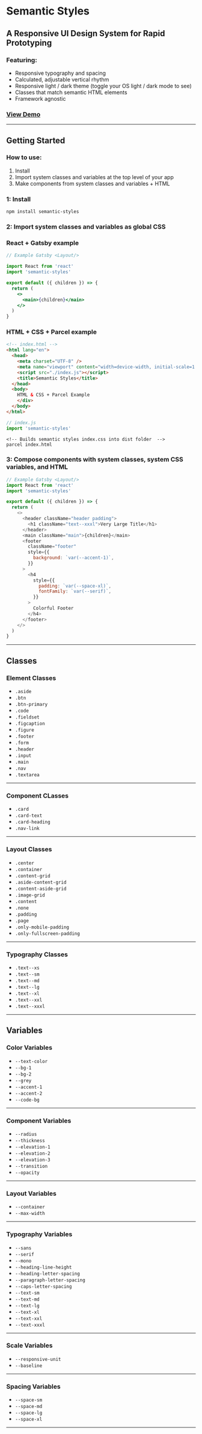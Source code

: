 # Semantic Styles

## A Responsive UI Design System for Rapid Prototyping

### Featuring:

- Responsive typography and spacing
- Calculated, adjustable vertical rhythm
- Responsive light / dark theme (toggle your OS light / dark mode to see)
- Classes that match semantic HTML elements
- Framework agnostic

### [View Demo](https://semantic-styles.netlify.com/)

---

## Getting Started

### How to use:

1. Install
2. Import system classes and variables at the top level of your app
3. Make components from system classes and variables + HTML

### 1: Install

```
npm install semantic-styles
```

### 2: Import system classes and variables as global CSS

### React + Gatsby example

```jsx
// Example Gatsby <Layout/>

import React from 'react'
import 'semantic-styles'

export default ({ children }) => {
  return (
    <>
      <main>{children}</main>
    </>
  )
}
```

### HTML + CSS + Parcel example

```html
<!-- index.html -->
<html lang="en">
  <head>
    <meta charset="UTF-8" />
    <meta name="viewport" content="width=device-width, initial-scale=1.0" />
    <script src="./index.js"></script>
    <title>Semantic Styles</title>
  </head>
  <body>
    HTML & CSS + Parcel Example
    </div>
  </body>
</html>
```

```js
// index.js
import 'semantic-styles'
```

```
<!-- Builds semantic styles index.css into dist folder  -->
parcel index.html
```

### 3: Compose components with system classes, system CSS variables, and HTML

```js
// Example Gatsby <Layout/>
import React from 'react'
import 'semantic-styles'

export default ({ children }) => {
  return (
    <>
      <header className="header padding">
        <h1 className="text--xxxl">Very Large Title</h1>
      </header>
      <main className="main">{children}</main>
      <footer
        className="footer"
        style={{
          background: `var(--accent-1)`,
        }}
      >
        <h4
          style={{
            padding: `var(--space-xl)`,
            fontFamily: `var(--serif)`,
          }}
        >
          Colorful Footer
        </h4>
      </footer>
    </>
  )
}
```

---

## Classes

### Element Classes

- `.aside`
- `.btn`
- `.btn-primary`
- `.code`
- `.fieldset`
- `.figcaption`
- `.figure`
- `.footer`
- `.form`
- `.header`
- `.input`
- `.main`
- `.nav`
- `.textarea`

---

### Component CLasses

- `.card`
- `.card-text`
- `.card-heading`
- `.nav-link`

---

### Layout Classes

- `.center`
- `.container`
- `.content-grid`
- `.aside-content-grid`
- `.content-aside-grid`
- `.image-grid`
- `.content`
- `.none`
- `.padding`
- `.page`
- `.only-mobile-padding`
- `.only-fullscreen-padding`

---

### Typography Classes

- `.text--xs`
- `.text--sm`
- `.text--md`
- `.text--lg`
- `.text--xl`
- `.text--xxl`
- `.text--xxxl`

---

## Variables

### Color Variables

- `--text-color`
- `--bg-1`
- `--bg-2`
- `--grey`
- `--accent-1`
- `--accent-2`
- `--code-bg`

---

### Component Variables

- `--radius`
- `--thickness`
- `--elevation-1`
- `--elevation-2`
- `--elevation-3`
- `--transition`
- `--opacity`

---

### Layout Variables

- `--container`
- `--max-width`

---

### Typography Variables

- `--sans`
- `--serif`
- `--mono`
- `--heading-line-height`
- `--heading-letter-spacing`
- `--paragraph-letter-spacing`
- `--caps-letter-spacing`
- `--text-sm`
- `--text-md`
- `--text-lg`
- `--text-xl`
- `--text-xxl`
- `--text-xxxl`

---

### Scale Variables

- `--responsive-unit`
- `--baseline`

---

### Spacing Variables

- `--space-sm`
- `--space-md`
- `--space-lg`
- `--space-xl`

---
